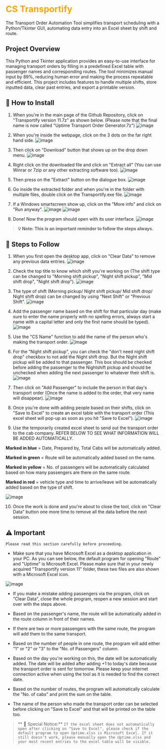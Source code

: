 <h1 style="color: orange;">CS Transportify</h1>
The Transport Order Automation Tool simplifies transport scheduling with a Python/Tkinter GUI, automating data entry into an Excel sheet by shift and route. 

## Project Overview
This Python and Tkinter application provides an easy-to-use interface for managing transport orders by filling in a predefined Excel table with passenger names and corresponding routes. The tool minimizes manual input by 89%, reducing human error and making the process repeatable and efficient. This project includes features to handle multiple shifts, store inputted data, clear past entries, and export a printable version.

## 🚀 How to Install
1. When you're in the main page of the Github Repository, click on "Transportify version 11.7z" as shown below. (Please note that the final name is now called "Uptime Transport Order Generator.7z")
![image](https://github.com/user-attachments/assets/f05765eb-362f-4584-9573-12f80f587810)

2. When you're inside the webpage, click on the 3 dots on the far right hand side.
![image](https://github.com/user-attachments/assets/7e94d365-037b-488c-82e9-ef1c6dd6584c)

3. Then click on "Download" button that shows up on the drop down menu.
![image](https://github.com/user-attachments/assets/c0528436-58bc-4bf4-848d-7b5506f3130d)

4. Right click on the downloaded file and click on "Extract all" (You can use Winrar or 7zip or any other extracting software too).
![image](https://github.com/user-attachments/assets/b10d01b2-c1ca-41fc-92bd-bf038e8413a8)

5. Then press on the "Extract" button on the dialogue box.
![image](https://github.com/user-attachments/assets/8b9fda6e-3c18-4c8c-ab07-d1ed2a2bfeac)

6. Go inside the extracted folder and when you're in the folder with multiple files, double click on the Transportify.exe file.
![image](https://github.com/user-attachments/assets/46e105c9-bb4f-4728-b6e1-022340a64559)

7. If a Windows smartscreen show up, click on the "More info" and click on "Run anyway".
![image](https://github.com/user-attachments/assets/ce96e68a-69d8-4b03-93ae-9f1b6e5fa48a)
![image](https://github.com/user-attachments/assets/4608f906-f135-4a10-95bd-210ce95ab9ae)

8. Done! Now the program should open with its user interface.
![image](https://github.com/user-attachments/assets/e633f169-1dbd-4cc3-9797-12ac86390bb9)

> **💡 **Note**: This is an important reminder to follow the steps always.**



## 📝 Steps to Follow
1. When you first open the desktop app, click on "Clear Data" to remove any previous data entries.
![image](https://github.com/user-attachments/assets/c21a7af9-8542-417f-974f-1361ea983bc7)

2. Check the top title to know which shift you're working on (The shift type can be changed to "Morning shift pickup", "Night shift pickup", "Mid shift drop", "Night shift drop").
![image](https://github.com/user-attachments/assets/cfb587a6-1cfa-4ad6-8c3a-e0858bc16613)

3. The type of shift (Morning pickup/ Night shift pickup/ Mid shift drop/ Night shift drop) can be changed by using "Next Shift" or "Previous Shift".
![image](https://github.com/user-attachments/assets/e69fae71-d380-40b2-b338-35f9dcf42ed1)

5. Add the passenger name based on the shift for that particular day (make sure to enter the name properly with no spelling errors, always start a name with a capital letter and only the first name should be typed).
![image](https://github.com/user-attachments/assets/dbf1f8fa-ba7c-48f8-adae-704a6fa7ff89)

6. Use the "CS Name" function to add the name of the person who's making the transport order.
![image](https://github.com/user-attachments/assets/265f15b9-166d-4632-a4da-d0f49c5d84aa)

7. For the "Night shift pickup", you can check the "don't need night shift drop" checkbox to not add the Night shift drop. But the Night shift pickup will be added to that passenger. This box should be checked before adding the passenger to the Nightshift pickup and should be unchecked when adding the next passenger to whatever their shift is.
![image](https://github.com/user-attachments/assets/aab094a8-991a-4250-9b2b-07eb816fdd92)

8. Then click on "Add Passenger" to include the person in that day's transport order (Once the name is added to the order, that very name will disappear).
![image](https://github.com/user-attachments/assets/7a6ee5ff-1ee0-4b4f-a923-2f8511ba32dc)

9. Once you're done with adding people based on their shifts, click on "Save to Excel" to create an excel table with the transport order (This excel sheet will pop-up as soon as you hit "Save to Excel").
![image](https://github.com/user-attachments/assets/15fe6ad6-1c0e-4fc4-adeb-46da3ebf943e)

10. Use the temporarily created excel sheet to send out the transport order to the cab company. REFER BELOW TO SEE WHAT INFORMATION WILL BE ADDED AUTOMATICALLY.

**Marked in blue** = Date, Prepared by, Total Cabs will be automatically added.

**Marked in green** = Route will be automatically added based on the name.

**Marked in yellow** = No. of passengers will be automatically calculated based on how many passengers are there on the same route.

**Marked in red** = vehicle type and time to arrive/leave will be automatically added based on the type of shift.

![image](https://github.com/user-attachments/assets/acf4594f-cef1-4b17-a7d5-025314392f0f)

10. Once the work is done and you're about to close the tool, click on "Clear Data" button one more time to remove all the data before the next session.


## ⚠️ Important
`Please read this section carefully before proceeding.`

- Make sure that you have Microsoft Excel as a desktop application in your PC.
As you can see below, the default program for opening "Route" and "Uptime" is Microsoft Excel. Please make sure that in your newly acquired "Transportify version 11" folder, these two files are also shown with a Microsoft Excel icon.

![image](https://github.com/user-attachments/assets/8b55713c-59d3-492d-8e98-25cc25633484)
 
- If you make a mistake adding passengers via the program, click on "Clear Data", close the whole program, reopen a new session and start over with the steps above. 

- Based on the passenger's name, the route will be automatically added in the route column in front of their names.

- If there are two or more passengers with the same route, the program will add them to the same transport.

- Based on the number of people in one route, the program will add either "1" or "2" or "3" to the "No. of Passengers" column.

- Based on the day you're working on this, the date will be automatically added. The date will be added after adding +1 to today's date because the transport order is sent for tomorrow. Please keep your internet connection active when using the tool as it is needed to find the correct date. 

- Based on the number of routes, the program will automatically calculate the "No. of cabs" and print the sum on the table.

- The name of the person who made the transport order can be selected before clicking on "Save to Excel" and that will be printed on the table too.


> ** 📢 Special Notice:**
`If the excel sheet does not automatically open after clicking on "Save to Excel", please check if the default program to open Uptime.xlsx is Microsoft Excel. If it still doesn't work, please manually open the Uptime.xlsx and your most recent entries to the excel table will be visible.` 





